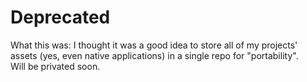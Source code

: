 # Deprecated
What this was: I thought it was a good idea to store all of my projects' assets (yes, even native applications) in a single repo for "portability".\
Will be privated soon.
